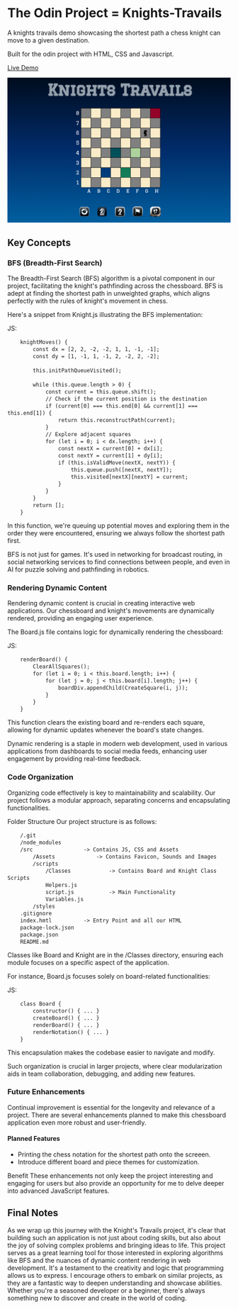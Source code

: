 # The Odin Project = Knights-Travails

A knights travails demo showcasing the shortest path a chess knight can move to a given destination.

Built for the odin project with HTML, CSS and Javascript.

[Live Demo](https://antonharbers.github.io/Odin-Knights-Travails/)

![Repo Image](/src/Assets/repoImage.png)

## Key Concepts

### BFS (Breadth-First Search)

The Breadth-First Search (BFS) algorithm is a pivotal component in our project, facilitating the knight's pathfinding across the chessboard. BFS is adept at finding the shortest path in unweighted graphs, which aligns perfectly with the rules of knight's movement in chess.

Here's a snippet from Knight.js illustrating the BFS implementation:

JS:

```
    knightMoves() {
        const dx = [2, 2, -2, -2, 1, 1, -1, -1];
        const dy = [1, -1, 1, -1, 2, -2, 2, -2];

        this.initPathQueueVisited();

        while (this.queue.length > 0) {
            const current = this.queue.shift();
            // Check if the current position is the destination
            if (current[0] === this.end[0] && current[1] === this.end[1]) {
                return this.reconstructPath(current);
            }
            // Explore adjacent squares
            for (let i = 0; i < dx.length; i++) {
                const nextX = current[0] + dx[i];
                const nextY = current[1] + dy[i];
                if (this.isValidMove(nextX, nextY)) {
                    this.queue.push([nextX, nextY]);
                    this.visited[nextX][nextY] = current;
                }
            }
        }
        return [];
    }
```

In this function, we're queuing up potential moves and exploring them in the order they were encountered, ensuring we always follow the shortest path first.

BFS is not just for games. It's used in networking for broadcast routing, in social networking services to find connections between people, and even in AI for puzzle solving and pathfinding in robotics.

### Rendering Dynamic Content

Rendering dynamic content is crucial in creating interactive web applications. Our chessboard and knight's movements are dynamically rendered, providing an engaging user experience.

The Board.js file contains logic for dynamically rendering the chessboard:

JS:

```
    renderBoard() {
        ClearAllSquares();
        for (let i = 0; i < this.board.length; i++) {
            for (let j = 0; j < this.board[i].length; j++) {
                boardDiv.appendChild(CreateSquare(i, j));
            }
        }
    }
```

This function clears the existing board and re-renders each square, allowing for dynamic updates whenever the board's state changes.

Dynamic rendering is a staple in modern web development, used in various applications from dashboards to social media feeds, enhancing user engagement by providing real-time feedback.

### Code Organization

Organizing code effectively is key to maintainability and scalability. Our project follows a modular approach, separating concerns and encapsulating functionalities.

Folder Structure
Our project structure is as follows:

```
    /.git
    /node_modules
    /src                -> Contains JS, CSS and Assets
        /Assets             -> Contains Favicon, Sounds and Images
        /scripts
            /Classes            -> Contains Board and Knight Class Scripts
            Helpers.js
            script.js           -> Main Functionality
            Variables.js
        /styles
    .gitignore
    index.hmtl          -> Entry Point and all our HTML
    package-lock.json
    package.json
    README.md
```

Classes like Board and Knight are in the /Classes directory, ensuring each module focuses on a specific aspect of the application.

For instance, Board.js focuses solely on board-related functionalities:

JS:

```
    class Board {
        constructor() { ... }
        createBoard() { ... }
        renderBoard() { ... }
        renderNotation() { ... }
    }
```

This encapsulation makes the codebase easier to navigate and modify.

Such organization is crucial in larger projects, where clear modularization aids in team collaboration, debugging, and adding new features.

### Future Enhancements

Continual improvement is essential for the longevity and relevance of a project. There are several enhancements planned to make this chessboard application even more robust and user-friendly.

#### Planned Features

- Printing the chess notation for the shortest path onto the screeen.
- Introduce different board and piece themes for customization.

Benefit
These enhancements not only keep the project interesting and engaging for users but also provide an opportunity for me to delve deeper into advanced JavaScript features.

## Final Notes

As we wrap up this journey with the Knight's Travails project, it's clear that building such an application is not just about coding skills, but also about the joy of solving complex problems and bringing ideas to life. This project serves as a great learning tool for those interested in exploring algorithms like BFS and the nuances of dynamic content rendering in web development. It's a testament to the creativity and logic that programming allows us to express. I encourage others to embark on similar projects, as they are a fantastic way to deepen understanding and showcase abilities. Whether you're a seasoned developer or a beginner, there's always something new to discover and create in the world of coding.
